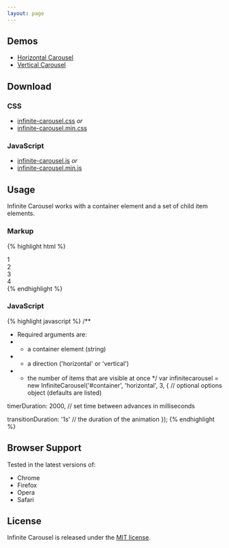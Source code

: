 ```yaml
---
layout: page
---
```


## Demos

+ [Horizontal Carousel](demo/horizontal/)
+ [Vertical Carousel](demo/vertical/)

## Download

### CSS

+ [infinite-carousel.css](https://github.com/jonchretien/infinite-carousel/raw/master/dist/infinite-carousel.css) *or*
+ [infinite-carousel.min.css](https://github.com/jonchretien/infinite-carousel/raw/master/dist/infinite-carousel.min.css)

### JavaScript

+ [infinite-carousel.js](https://github.com/jonchretien/infinite-carousel/raw/master/dist/infinite-carousel.js) *or*
+ [infinite-carousel.min.js](https://github.com/jonchretien/infinite-carousel/raw/master/dist/infinite-carousel.min.js)

## Usage

Infinite Carousel works with a container element and a set of child item elements.

### Markup

{% highlight html %}
<div class="infinite-carousel-shell">
  <div id="container" class="infinite-carousel-group">
    <div class="infinite-carousel-group-item">1</div>
    <div class="infinite-carousel-group-item">2</div>
    <div class="infinite-carousel-group-item">3</div>
    <div class="infinite-carousel-group-item">4</div>
  </div>
</div>
{% endhighlight %}

### JavaScript

{% highlight javascript %}
/**
 * Required arguments are:
 * - a container element (string)
 * - a direction ('horizontal' or 'vertical')
 * - the number of items that are visible at once
 */
var infinitecarousel = new InfiniteCarousel('#container', 'horizontal', 3, {
  // optional options object (defaults are listed)

  timerDuration: 2000,
  // set time between advances in milliseconds

  transitionDuration: '1s'
  // the duration of the animation
});
{% endhighlight %}

## Browser Support

Tested in the latest versions of:

+ Chrome
+ Firefox
+ Opera
+ Safari

## License

Infinite Carousel is released under the [MIT license](https://github.com/jonchretien/infinite-carousel/blob/master/LICENSE.txt).